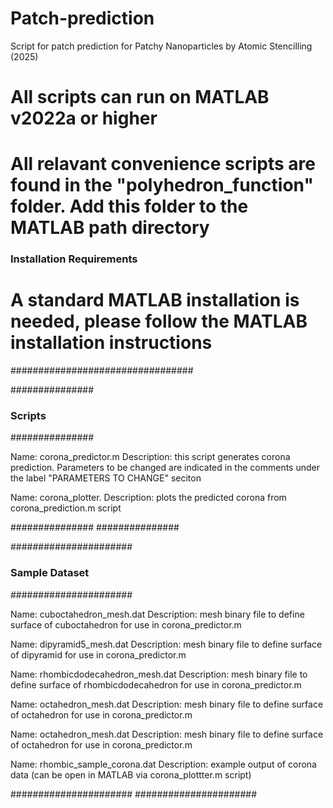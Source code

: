 # Patch-prediction
Script for patch prediction for Patchy Nanoparticles by Atomic Stencilling (2025)

# All scripts can run on MATLAB v2022a or higher
# All relavant convenience scripts are found in the "polyhedron_function" folder. Add this folder to the MATLAB path directory

### Installation Requirements ###
# A standard MATLAB installation is needed, please follow the MATLAB installation instructions
#################################

###############
### Scripts ###
###############


Name: corona_predictor.m
Description: this script generates corona prediction. Parameters to be changed are indicated in the comments under the label "PARAMETERS TO CHANGE" seciton

Name: corona_plotter.
Description: plots the predicted corona from corona_prediction.m script 

###############
###############


######################
### Sample Dataset ###
######################

Name: cuboctahedron_mesh.dat
Description: mesh binary file to define surface of cuboctahedron for use in corona_predictor.m

Name: dipyramid5_mesh.dat
Description: mesh binary file to define surface of dipyramid for use in corona_predictor.m 

Name: rhombicdodecahedron_mesh.dat
Description: mesh binary file to define surface of rhombicdodecahedron for use in corona_predictor.m

Name: octahedron_mesh.dat
Description: mesh binary file to define surface of octahedron for use in corona_predictor.m

Name: octahedron_mesh.dat
Description: mesh binary file to define surface of octahedron for use in corona_predictor.m

Name: rhombic_sample_corona.dat
Description: example output of corona data (can be open in MATLAB via corona_plottter.m script)

######################
######################
